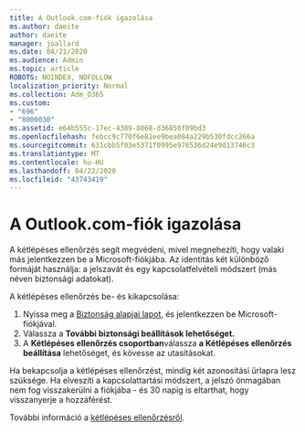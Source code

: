 ```yaml
---
title: A Outlook.com-fiók igazolása
ms.author: daeite
author: daeite
manager: joallard
ms.date: 04/21/2020
ms.audience: Admin
ms.topic: article
ROBOTS: NOINDEX, NOFOLLOW
localization_priority: Normal
ms.collection: Adm_O365
ms.custom:
- "696"
- "8000030"
ms.assetid: e64b555c-17ec-4389-8068-d36850f09bd3
ms.openlocfilehash: febcc9c770f6e81ee9bea084a229b530fdcc266a
ms.sourcegitcommit: 631cbb5f03e5371f0995e976536d24e9d13746c3
ms.translationtype: MT
ms.contentlocale: hu-HU
ms.lasthandoff: 04/22/2020
ms.locfileid: "43743419"
---
```

# <a name="how-to-verify-your-outlookcom-account"></a>A Outlook.com-fiók igazolása

A kétlépéses ellenőrzés segít megvédeni, mivel megnehezíti, hogy valaki más jelentkezzen be a Microsoft-fiókjába. Az identitás két különböző formáját használja: a jelszavát és egy kapcsolatfelvételi módszert (más néven biztonsági adatokat).
  
A kétlépéses ellenőrzés be- és kikapcsolása:
  
1. Nyissa meg a [Biztonság alapjai lapot,](https://go.microsoft.com/fwlink/?linkid=842325) és jelentkezzen be Microsoft-fiókjával.
2. Válassza a **További biztonsági beállítások lehetőséget.**
3. A **Kétlépéses ellenőrzés csoportban**válassza **a Kétlépéses ellenőrzés beállítása** lehetőséget, és kövesse az utasításokat.

Ha bekapcsolja a kétlépéses ellenőrzést, mindig két azonosítási űrlapra lesz szüksége. Ha elveszíti a kapcsolattartási módszert, a jelszó önmagában nem fog visszakerülni a fiókjába - és 30 napig is eltarthat, hogy visszanyerje a hozzáférést.
  
További információ a [kétlépéses ellenőrzésről](https://go.microsoft.com/fwlink/?linkid=872270).
  